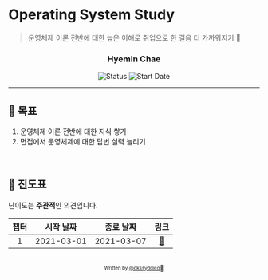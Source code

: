 # Operating System Study

> 운영체제 이론 전반에 대한 높은 이해로 취업으로 한 걸음 더 가까워지기 🍏

<div align="center">

<h3>Hyemin Chae</h3>

![Status](https://img.shields.io/badge/Learn%20Everyday-blue.svg)
![Start Date](https://img.shields.io/badge/Start%20Date-2021--03--01-23d16b.svg)

</div>

---

## 🍎 목표

1. 운영체제 이론 전반에 대한 지식 쌓기
2. 면접에서 운영체제에 대한 답변 실력 늘리기

<br>

## 🥕 진도표

난이도는 **주관적**인 의견입니다.

| 챕터 | 시작 날짜  | 종료 날짜  |             링크             |
| :--: | :--------: | :--------: | :--------------------------: |
|  1   | 2021-03-01 | 2021-03-07 | [:link:](chapter1/README.md) |

<br>

<div align="center">
<sub><sup>Written by <a href="https://github.com/dkssyddico">@dkssyddico</a></sup></sub><small>🍎</small>
</div>
